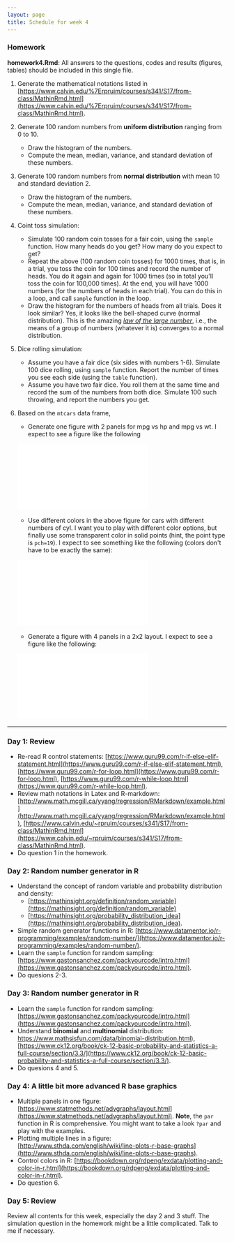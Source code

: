 ```yaml
---
layout: page
title: Schedule for week 4
---
```


### Homework

**homework4.Rmd**: All answers to the questions, codes and results (figures, tables) should be included in this single file. 

1. Generate the mathematical notations listed in [https://www.calvin.edu/%7Erpruim/courses/s341/S17/from-class/MathinRmd.html](https://www.calvin.edu/%7Erpruim/courses/s341/S17/from-class/MathinRmd.html). 
2. Generate 100 random numbers from **uniform distribution** ranging from 0 to 10. 
	- Draw the histogram of the numbers.
	- Compute the mean, median, variance, and standard deviation of these numbers. 
3. Generate 100 random numbers from **normal distribution** with mean 10 and standard deviation 2. 
	- Draw the histogram of the numbers.
	- Compute the mean, median, variance, and standard deviation of these numbers. 
4. Coint toss simulation: 
	- Simulate 100 random coin tosses for a fair coin, using the `sample` function.  How many heads do you get? How many do you expect to get? 
	- Repeat the above (100 random coin tosses) for 1000 times, that is, in a trial, you toss the coin for 100 times and record the number of heads. You do it again and again for 1000 times (so in total you'll toss the coin for 100,000 times). At the end, you will have 1000 numbers (for the numbers of heads in each trial). You can do this in a loop, and call `sample` function in the loop.
	-  Draw the histogram for the numbers of heads from all trials. Does it look similar? Yes, it looks like the bell-shaped curve (normal distribution). This is the amazing [_law of the large number_](https://en.wikipedia.org/wiki/Law_of_large_numbers), i.e., the means of a group of numbers (whatever it is) converges to a normal distribution.
5. Dice rolling simulation:
	- Assume you have a fair dice (six sides with numbers 1-6). Simulate 100 dice rolling, using `sample` function. Report the number of times you see each side (using the `table` function). 
	- Assume you have two fair dice. You roll them at the same time and record the sum of the numbers from both dice. Simulate 100 such throwing, and report the numbers you get. 
6. Based on the `mtcars` data frame, 
	- Generate one figure with 2 panels for mpg vs hp and mpg vs wt. I expect to see a figure like the following
	
	![](mtcars-scatter-2panel.pdf)
	
	- Use different colors in the above figure for cars with different numbers of cyl. I want you to play with different color options, but finally use some transparent color in solid points (hint, the point type is `pch=19`). I expect to see something like the following (colors don't have to be exactly the same): 
	
	![](mtcars-scatter-2panel-color.pdf)

	- Generate a figure with 4 panels in a 2x2 layout. I expect to see a figure like the following: 

	![](mtcars-scatter-4panel.pdf)



***

### Day 1: Review

- Re-read R control statements: [https://www.guru99.com/r-if-else-elif-statement.html](https://www.guru99.com/r-if-else-elif-statement.html),  [https://www.guru99.com/r-for-loop.html](https://www.guru99.com/r-for-loop.html), 
[https://www.guru99.com/r-while-loop.html](https://www.guru99.com/r-while-loop.html). 
- Review math notations in Latex and R-markdown: [http://www.math.mcgill.ca/yyang/regression/RMarkdown/example.html](http://www.math.mcgill.ca/yyang/regression/RMarkdown/example.html), [https://www.calvin.edu/~rpruim/courses/s341/S17/from-class/MathinRmd.html](https://www.calvin.edu/~rpruim/courses/s341/S17/from-class/MathinRmd.html).
- Do question 1 in the homework. 



### Day 2: Random number generator in R

- Understand the concept of random variable and probability distribution and density:
	- [https://mathinsight.org/definition/random_variable](https://mathinsight.org/definition/random_variable)
	- [https://mathinsight.org/probability_distribution_idea](https://mathinsight.org/probability_distribution_idea). 
- Simple random generator functions in R: [https://www.datamentor.io/r-programming/examples/random-number/](https://www.datamentor.io/r-programming/examples/random-number/).
- Learn the `sample` function for random sampling: [https://www.gastonsanchez.com/packyourcode/intro.html](https://www.gastonsanchez.com/packyourcode/intro.html). 
- Do quesions 2-3. 

### Day 3: Random number generator in R

- Learn the `sample` function for random sampling: [https://www.gastonsanchez.com/packyourcode/intro.html](https://www.gastonsanchez.com/packyourcode/intro.html). 
- Understand **binomial** and **multinomial** distribution: https://www.mathsisfun.com/data/binomial-distribution.html), [https://www.ck12.org/book/ck-12-basic-probability-and-statistics-a-full-course/section/3.3/](https://www.ck12.org/book/ck-12-basic-probability-and-statistics-a-full-course/section/3.3/). 
- Do quesions 4 and 5. 


### Day 4: A little bit more advanced R base graphics 

- Multiple panels in one figure: [https://www.statmethods.net/advgraphs/layout.html](https://www.statmethods.net/advgraphs/layout.html). **Note**, the `par` function in R is comprehensive. You might want to take a look `?par` and play with the examples. 
- Plotting multiple lines in a figure: 
[http://www.sthda.com/english/wiki/line-plots-r-base-graphs](http://www.sthda.com/english/wiki/line-plots-r-base-graphs).
- Control colors in R: [https://bookdown.org/rdpeng/exdata/plotting-and-color-in-r.html](https://bookdown.org/rdpeng/exdata/plotting-and-color-in-r.html). 
- Do question 6.


### Day 5: Review

Review all contents for this week, especially the day 2 and 3 stuff. The simulation question in the homework might be a little complicated. Talk to me if necessary. 


